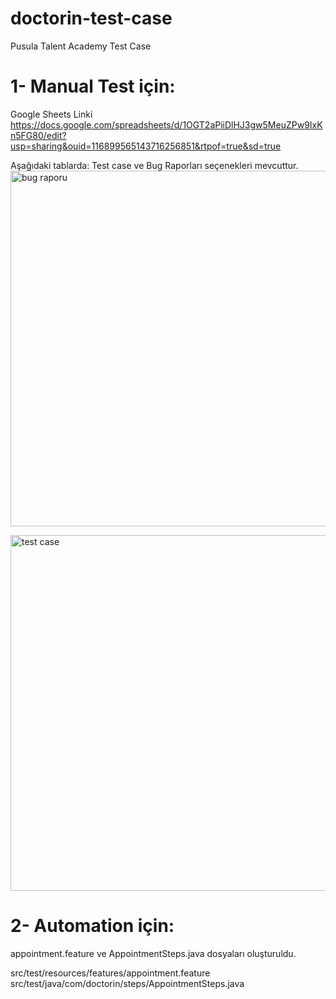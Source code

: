 # doctorin-test-case
Pusula Talent Academy Test Case

# 1- Manual Test için: 

Google Sheets Linki
https://docs.google.com/spreadsheets/d/1OGT2aPiiDlHJ3gw5MeuZPw9IxKn5FG80/edit?usp=sharing&ouid=116899565143716256851&rtpof=true&sd=true

Aşağıdaki tablarda: Test case ve Bug Raporları seçenekleri mevcuttur. 
<img width="1440" height="569" alt="bug raporu" src="https://github.com/user-attachments/assets/3e0e41c8-9d77-4d87-a4b4-0271c5f140a8" />

<img width="1116" height="569" alt="test case" src="https://github.com/user-attachments/assets/ba8d0e06-85be-4260-b94c-3cbc0e49abb5" />

# 2- Automation için:

appointment.feature ve AppointmentSteps.java dosyaları oluşturuldu.

src/test/resources/features/appointment.feature
src/test/java/com/doctorin/steps/AppointmentSteps.java
